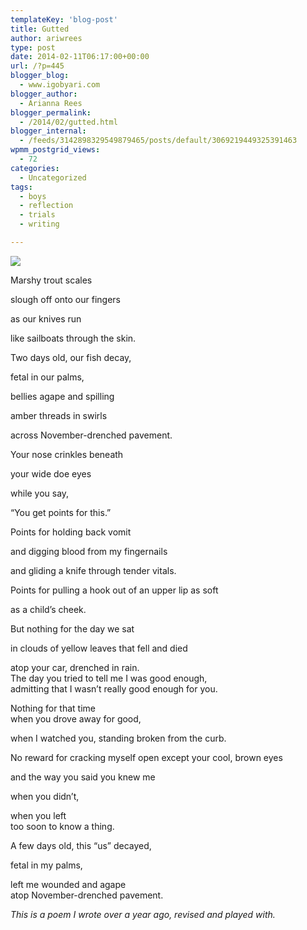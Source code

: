 ```yaml
---
templateKey: 'blog-post'
title: Gutted
author: ariwrees
type: post
date: 2014-02-11T06:17:00+00:00
url: /?p=445
blogger_blog:
  - www.igobyari.com
blogger_author:
  - Arianna Rees
blogger_permalink:
  - /2014/02/gutted.html
blogger_internal:
  - /feeds/3142898329549879465/posts/default/3069219449325391463
wpmm_postgrid_views:
  - 72
categories:
  - Uncategorized
tags:
  - boys
  - reflection
  - trials
  - writing

---
```

[![](http://www.igobyari.com/wp-content/uploads/2014/02/leafyellow.jpg)](http://www.igobyari.com/wp-content/uploads/2014/02/leafyellow.jpg)

Marshy trout scales

slough off onto our fingers

as our knives run

like sailboats through the skin.

Two days old, our fish decay,

fetal in our palms, 

bellies agape and spilling 

amber threads in swirls 

across November-drenched pavement.

Your nose crinkles beneath 

your wide doe eyes

while you say,

“You get points for this.” 

Points for holding back vomit 

and digging blood from my fingernails

and gliding a knife through tender vitals.

Points for pulling a hook out of an upper lip as soft 

as a child’s cheek.

But nothing for the day we sat 

in clouds of yellow leaves that fell and died 

atop your car, drenched in rain.  
The day you tried to tell me I was good enough,  
admitting that I wasn’t really good enough for you. 

Nothing for that time  
when you drove away for good, 

when I watched you, standing broken from the curb.

No reward for cracking myself open except your cool, brown eyes 

and the way you said you knew me 

when you didn’t, 

when you left  
too soon to know a thing. 

A few days old, this “us” decayed, 

fetal in my palms, 

left me wounded and agape  
atop November-drenched pavement.

_This is a poem I wrote over a year ago, revised and played with._